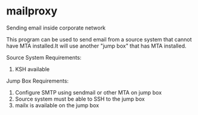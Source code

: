 # mailproxy
Sending email inside corporate network

This program can be used to send email from a source system that cannot have MTA installed.It will use another "jump box" that has MTA installed.

Source System Requirements:

1. KSH available

Jump Box Requirements:

1. Configure SMTP using sendmail or other MTA on jump box
2. Source system must be able to SSH to the jump box
3. mailx is available on the jump box
